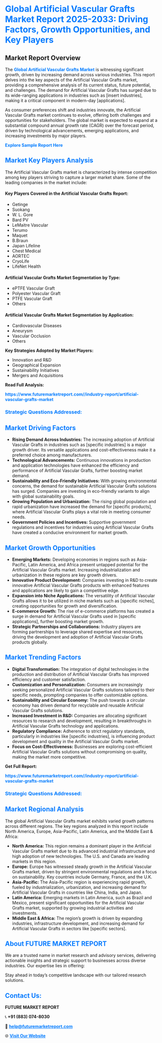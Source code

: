 <h1 style="color: #007BFF;">Global Artificial Vascular Grafts Market Report 2025-2033: Driving Factors, Growth Opportunities, and Key Players</h1>

<section id="overview">
<h2>Market Report Overview</h2>
<p>The <a href="https://www.futuremarketreport.com//industry-report/artificial-vascular-grafts-market" style="color: #007BFF; text-decoration: none;"><strong>Global Artificial Vascular Grafts Market</strong></a> is witnessing significant growth, driven by increasing demand across various industries. This report delves into the key aspects of the Artificial Vascular Grafts market, providing a comprehensive analysis of its current status, future potential, and challenges. The demand for Artificial Vascular Grafts has surged due to its wide-ranging applications in industries such as [insert industries], making it a critical component in modern-day [applications].</p>
<p>As consumer preferences shift and industries innovate, the Artificial Vascular Grafts market continues to evolve, offering both challenges and opportunities for stakeholders. The global market is expected to expand at a substantial compound annual growth rate (CAGR) over the forecast period, driven by technological advancements, emerging applications, and increasing investments by major players.</p>
</section>

<section id="overview">
<p><a href="https://www.futuremarketreport.com//request-sample/reportId=79170" style="color: #007BFF; text-decoration: none;"><strong>Explore Sample Report Here</strong></a></p>
</section>

<section id="key-players">
<h2 style="color: #007BFF;">Market Key Players Analysis</h2>
<p>The Artificial Vascular Grafts market is characterized by intense competition among key players striving to capture a larger market share. Some of the leading companies in the market include:</p>
<h4>Key Players Covered in the Artificial Vascular Grafts Report:</h4>
<ul><li>Getinge</li><li>Suokang</li><li>W. L. Gore</li><li>Bard PV</li><li>LeMaitre Vascular</li><li>Terumo</li><li>Maquet</li><li>B.Braun</li><li>Japan Lifeline</li><li>Chest Medical</li><li>AORTEC</li><li>CryoLife</li><li>LifeNet Health</li></ul>
<h4>Artificial Vascular Grafts Market Segmentation by Type:</h4>
<ul><li>ePTFE Vascular Graft</li><li>Polyester Vascular Graft</li><li>PTFE Vascular Graft</li><li>Others</li></ul>

<h4>Artificial Vascular Grafts Market Segmentation by Application:</h4>
<ul><li>Cardiovascular Diseases</li><li>Aneurysm</li><li>Vascular Occlusion</li><li>Others</li></ul>
<p><strong>Key Strategies Adopted by Market Players:</strong></p>
<ul>
<li>Innovation and R&D</li>
<li>Geographical Expansion</li>
<li>Sustainability Initiatives</li>
<li>Mergers and Acquisitions</li>
</ul>
</section>

<section>
<p><strong>Read Full Analysis: </strong></p><a href="https://www.futuremarketreport.com//industry-report/artificial-vascular-grafts-market" style="color: #007BFF; text-decoration: none;"><strong>https://www.futuremarketreport.com//industry-report/artificial-vascular-grafts-market</strong></a>
<h3 style="color: #007BFF;">Strategic Questions Addressed:</h3>
</section>

<section id="driving-factors">
<h2 style="color: #007BFF;">Market Driving Factors</h2>
<ul>
<li><strong>Rising Demand Across Industries:</strong> The increasing adoption of Artificial Vascular Grafts in industries such as [specific industries] is a major growth driver. Its versatile applications and cost-effectiveness make it a preferred choice among manufacturers.</li>
<li><strong>Technological Advancements:</strong> Continuous innovations in production and application technologies have enhanced the efficiency and performance of Artificial Vascular Grafts, further boosting market demand.</li>
<li><strong>Sustainability and Eco-Friendly Initiatives:</strong> With growing environmental concerns, the demand for sustainable Artificial Vascular Grafts solutions has surged. Companies are investing in eco-friendly variants to align with global sustainability goals.</li>
<li><strong>Growing Population and Urbanization:</strong> The rising global population and rapid urbanization have increased the demand for [specific products], where Artificial Vascular Grafts plays a vital role in meeting consumer needs.</li>
<li><strong>Government Policies and Incentives:</strong> Supportive government regulations and incentives for industries using Artificial Vascular Grafts have created a conducive environment for market growth.</li>
</ul>
</section>

<section id="growth-opportunities">
<h2 style="color: #007BFF;">Market Growth Opportunities</h2>
<ul>
<li><strong>Emerging Markets:</strong> Developing economies in regions such as Asia-Pacific, Latin America, and Africa present untapped potential for the Artificial Vascular Grafts market. Increasing industrialization and urbanization in these regions are key growth drivers.</li>
<li><strong>Innovative Product Development:</strong> Companies investing in R&D to create innovative Artificial Vascular Grafts products with enhanced features and applications are likely to gain a competitive edge.</li>
<li><strong>Expansion into Niche Applications:</strong> The versatility of Artificial Vascular Grafts allows it to be utilized in niche markets such as [specific niches], creating opportunities for growth and diversification.</li>
<li><strong>E-commerce Growth:</strong> The rise of e-commerce platforms has created a surge in demand for Artificial Vascular Grafts used in [specific applications], further boosting market growth.</li>
<li><strong>Strategic Partnerships and Collaborations:</strong> Industry players are forming partnerships to leverage shared expertise and resources, driving the development and adoption of Artificial Vascular Grafts products globally.</li>
</ul>
</section>

<section id="trending-factors">
<h2 style="color: #007BFF;">Market Trending Factors</h2>
<ul>
<li><strong>Digital Transformation:</strong> The integration of digital technologies in the production and distribution of Artificial Vascular Grafts has improved efficiency and customer satisfaction.</li>
<li><strong>Customization and Personalization:</strong> Consumers are increasingly seeking personalized Artificial Vascular Grafts solutions tailored to their specific needs, prompting companies to offer customizable options.</li>
<li><strong>Sustainability and Circular Economy:</strong> The push towards a circular economy has driven demand for recyclable and reusable Artificial Vascular Grafts solutions.</li>
<li><strong>Increased Investment in R&D:</strong> Companies are allocating significant resources to research and development, resulting in breakthroughs in Artificial Vascular Grafts technology and applications.</li>
<li><strong>Regulatory Compliance:</strong> Adherence to strict regulatory standards, particularly in industries like [specific industries], is influencing product development and quality in the Artificial Vascular Grafts market.</li>
<li><strong>Focus on Cost-Effectiveness:</strong> Businesses are exploring cost-efficient Artificial Vascular Grafts solutions without compromising on quality, making the market more competitive.</li>
</ul>
</section>

<section>
<p><strong>Get Full Report: </strong></p><a href="https://www.futuremarketreport.com//industry-report/artificial-vascular-grafts-market" style="color: #007BFF; text-decoration: none;"><strong>https://www.futuremarketreport.com//industry-report/artificial-vascular-grafts-market</strong></a>
<h3 style="color: #007BFF;">Strategic Questions Addressed:</h3>
</section>


<section id="regional-analysis">
<h2 style="color: #007BFF;">Market Regional Analysis</h2>
<p>The global Artificial Vascular Grafts market exhibits varied growth patterns across different regions. The key regions analyzed in this report include North America, Europe, Asia-Pacific, Latin America, and the Middle East & Africa:</p>
<ul>
<li><strong>North America:</strong> This region remains a dominant player in the Artificial Vascular Grafts market due to its advanced industrial infrastructure and high adoption of new technologies. The U.S. and Canada are leading markets in this region.</li>
<li><strong>Europe:</strong> Europe has witnessed steady growth in the Artificial Vascular Grafts market, driven by stringent environmental regulations and a focus on sustainability. Key countries include Germany, France, and the U.K.</li>
<li><strong>Asia-Pacific:</strong> The Asia-Pacific region is experiencing rapid growth, fueled by industrialization, urbanization, and increasing demand for Artificial Vascular Grafts in countries like China, India, and Japan.</li>
<li><strong>Latin America:</strong> Emerging markets in Latin America, such as Brazil and Mexico, present significant opportunities for the Artificial Vascular Grafts market, supported by growing industrial activities and investments.</li>
<li><strong>Middle East & Africa:</strong> The region’s growth is driven by expanding industries, infrastructure development, and increasing demand for Artificial Vascular Grafts in sectors like [specific sectors].</li>
</ul>
</section>

<footer>
<h2 style="color: #007BFF;">About FUTURE MARKET REPORT</h2>
<p>We are a trusted name in market research and advisory services, delivering actionable insights and strategic support to businesses across diverse industries. Our expertise lies in offering:</p>

<p>Stay ahead in today’s competitive landscape with our tailored research solutions.</p>

<h2 style="color: #007BFF;">Contact Us:</h2>
<p><strong>FUTURE MARKET REPORT</strong></p>
<p>📞 <strong>+91 (883) 074-8030</strong></p>
<p>📧 <strong><a href="mailto:help@futuremarketreport.com" style="color: #007BFF;">help@futuremarketreport.com</a></strong></p>
<p>🌐 <strong><a href="https://www.futuremarketreport.com/" style="color: #007BFF;">Visit Our Website</a></strong></p>
</footer>